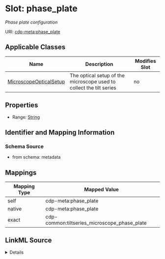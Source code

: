 

# Slot: phase_plate


_Phase plate configuration_



URI: [cdp-meta:phase_plate](metadataphase_plate)



<!-- no inheritance hierarchy -->





## Applicable Classes

| Name | Description | Modifies Slot |
| --- | --- | --- |
| [MicroscopeOpticalSetup](MicroscopeOpticalSetup.md) | The optical setup of the microscope used to collect the tilt series |  no  |







## Properties

* Range: [String](String.md)





## Identifier and Mapping Information







### Schema Source


* from schema: metadata




## Mappings

| Mapping Type | Mapped Value |
| ---  | ---  |
| self | cdp-meta:phase_plate |
| native | cdp-meta:phase_plate |
| exact | cdp-common:tiltseries_microscope_phase_plate |




## LinkML Source

<details>
```yaml
name: phase_plate
description: Phase plate configuration
from_schema: metadata
exact_mappings:
- cdp-common:tiltseries_microscope_phase_plate
rank: 1000
alias: phase_plate
owner: MicroscopeOpticalSetup
domain_of:
- MicroscopeOpticalSetup
range: string
inlined: true
inlined_as_list: true

```
</details>